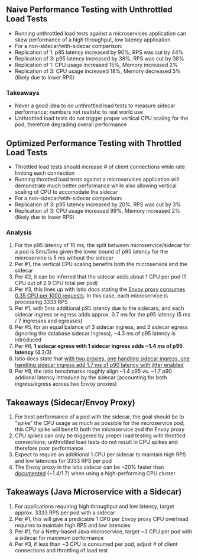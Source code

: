 
## Naive Performance Testing with Unthrottled Load Tests

* Running unthrottled load tests against a microservices application can skew performance of a high throughput, low latency application
* For a non-sidecar/with-sidecar comparison:
* Replication of 1: p95 latency increased by 90%, RPS was cut by 44%
* Replication of 3: p95 latency increased by 38%, RPS was cut by 38%
* Replication of 1: CPU usage increased 15%, Memory increased 2%
* Replication of 3: CPU usage increased 18%, Memory decreased 5% (likely due to lower RPS)

### Takeaways

* Never a good idea to do unthrottled load tests to measure sidecar performance; numbers not realistic to real world use
* Unthrottled load tests do not trigger proper vertical CPU scaling for the pod, therefore degrading overall performance

## Optimized Performance Testing with Throttled Load Tests

* Throttled load tests should increase # of client connections while rate limiting each connection
* Running throttled load tests against a microservices application will demonstrate much better performance while also allowing vertical scaling of CPU to accomodate the sidecar
* For a non-sidecar/with-sidecar comparison:
* Replication of 3: p95 latency increased by 20%, RPS was cut by 3%
* Replication of 3: CPU usage increased 99%, Memory increased 2% (likely due to lower RPS)

### Analysis

1. For the p95 latency of 10 ms, the split between microservice/sidecar for a pod is 5ms/5ms given the lower bound of p95 latency for the microservice is 5 ms without the sidecar
2. Per #1, the vertical CPU scaling benefits both the microservice and the sidecar
3. Per #2, it can be inferred that the sidecar adds about 1 CPU per pod (1 CPU out of 2.9 CPU total per pod)
4. Per #3, this lines up with Istio docs stating the [Envoy proxy consumes 0.35 CPU per 1000 requests](https://istio.io/latest/docs/ops/deployment/performance-and-scalability/). In this case, each microservice is processing 3333 RPS
5. Per #1, with 5ms additional p95 latency due to the sidecars, and each sidecar ingress or egress adds approx. 0.7 ms for the p95 latency (5 ms / 7 ingresses and egresses)
6. Per #5, for an equal balance of 3 sidecar ingress, and 3 sidecar egress (ignoring the database sidecar ingress), ~4.3 ms of p95 latency is introduced
7. Per #6, **1 sidecar egress with 1 sidecar ingress adds ~1.4 ms of p95 latency** (4.3/3)
8. Istio docs state that [with two proxies, one handling sidecar ingress, one handling sidecar ingress add 1.7 ms of p90 latency with jitter enabled](https://istio.io/latest/docs/ops/deployment/performance-and-scalability/)
9. Per #8, the Istio benchmarks roughly align ~1.4 p95 vs. ~1.7 p90 addional latency introduce by the sidecar (accounting for both ingress/egress across two Envoy proxies)

## Takeaways (Sidecar/Envoy Proxy)

1. For best performance of a pod with the sidecar, the goal should be to "spike" the CPU usage as much as possible for the microservice pod; this CPU spike will benefit both the microservice and the Envoy proxy
1. CPU spikes can only be triggered by proper load testing with throttled connections; unthrottled load tests do not result in CPU spikes and therefore poor performance
1. Expect to require an additional 1 CPU per sidecar to maintain high RPS and low latencies for 3333 RPS per pod
1. The Envoy proxy in the Istio sidecar can be ~20% faster than [documented](https://istio.io/latest/docs/ops/deployment/performance-and-scalability/) (~1.4/1.7) when using a high-performing CPU cluster

## Takeaways (Java Microservice with a Sidecar)

1. For applications requiring high throughput and low latency, target approx. 3333 RPS per pod with a sidecar
2. Per #1, this will give a predicable 1 CPU per Envoy proxy CPU overhead requires to maintain high RPS and low latencies 
3. Per #1, for a Netty-based Java microservice, target ~3 CPU per pod with a sidecar for maximum performance
4. Per #3, if less than ~3 CPU is consumed per pod, adjust # of client connections and throttling of load test
